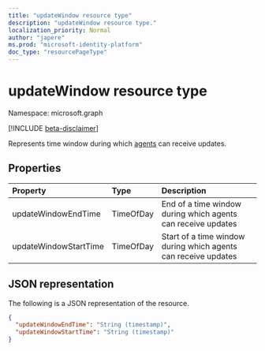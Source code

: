 ```yaml
---
title: "updateWindow resource type"
description: "updateWindow resource type."
localization_priority: Normal
author: "japere"
ms.prod: "microsoft-identity-platform"
doc_type: "resourcePageType"
---
```


# updateWindow resource type

Namespace: microsoft.graph

[!INCLUDE [beta-disclaimer](../../includes/beta-disclaimer.md)]

Represents time window during which [agents](onpremisesagent.md) can receive updates.

## Properties

| Property     | Type        | Description |
|:-------------|:------------|:------------|
|updateWindowEndTime|TimeOfDay|End of a time window during which agents can receive updates|
|updateWindowStartTime|TimeOfDay|Start of a time window during which agents can receive updates|

## JSON representation

The following is a JSON representation of the resource.

<!-- {
  "blockType": "resource",
  "optionalProperties": [

  ],
  "@odata.type": "microsoft.graph.updateWindow",
  "baseType": null
}-->

```json
{
  "updateWindowEndTime": "String (timestamp)",
  "updateWindowStartTime": "String (timestamp)"
}
```

<!-- uuid: 16cd6b66-4b1a-43a1-adaf-3a886856ed98
2019-02-04 14:57:30 UTC -->
<!-- {
  "type": "#page.annotation",
  "description": "updateWindow resource",
  "keywords": "",
  "section": "documentation",
  "tocPath": ""
}-->
